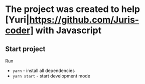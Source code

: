 # The project was created  to help [Yuri|https://github.com/Juris-coder] with Javascript

## Start project
Run
- `yarn` - install all dependencies
- `yarn start` - start development mode
